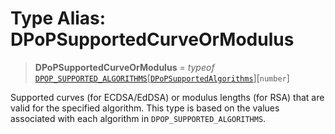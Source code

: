 # Type Alias: DPoPSupportedCurveOrModulus

> **DPoPSupportedCurveOrModulus** = *typeof* [`DPOP_SUPPORTED_ALGORITHMS`](../variables/DPOP_SUPPORTED_ALGORITHMS.md)\[[`DPoPSupportedAlgorithms`](DPoPSupportedAlgorithms.md)\]\[`number`\]

Supported curves (for ECDSA/EdDSA) or modulus lengths (for RSA) that are valid for the specified algorithm.
This type is based on the values associated with each algorithm in `DPOP_SUPPORTED_ALGORITHMS`.

